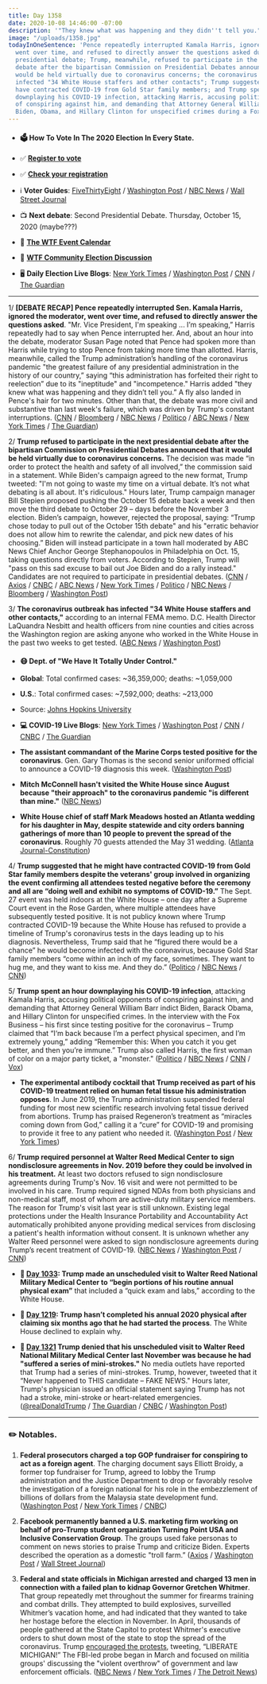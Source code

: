 ```yaml
---
title: Day 1358
date: 2020-10-08 14:46:00 -07:00
description: '"They knew what was happening and they didn''t tell you."'
image: "/uploads/1358.jpg"
todayInOneSentence: 'Pence repeatedly interrupted Kamala Harris, ignored the moderator,
  went over time, and refused to directly answer the questions asked during the vice
  presidential debate; Trump, meanwhile, refused to participate in the next presidential
  debate after the bipartisan Commission on Presidential Debates announced that it
  would be held virtually due to coronavirus concerns; the coronavirus outbreak has
  infected "34 White House staffers and other contacts"; Trump suggested that he might
  have contracted COVID-19 from Gold Star family members; and Trump spent an hour
  downplaying his COVID-19 infection, attacking Harris, accusing political opponents
  of conspiring against him, and demanding that Attorney General William Barr indict
  Biden, Obama, and Hillary Clinton for unspecified crimes during a Fox Business interview. '
---
```


* #### 🗳 How To Vote In The 2020 Election In Every State.

* ✅ **[Register to vote](https://www.vote.org/register-to-vote/)**

* ✅ **[Check your registration](https://www.vote.org/am-i-registered-to-vote/)**

* ℹ️ **Voter Guides**: [FiveThirtyEight](https://projects.fivethirtyeight.com/how-to-vote-2020/) / [Washington Post](https://www.washingtonpost.com/elections/2020/how-to-vote/) / [NBC News](https://www.nbcnews.com/specials/plan-your-vote-state-by-state-guide-voting-by-mail-early-in-person-voting-election/index.html?cid=bc_npd_nn_ms_np-1_200816) / [Wall Street Journal](https://www.wsj.com/articles/how-to-vote-by-mail-in-every-state-11597840923)

* 📺 **Next debate**: Second Presidential Debate. Thursday, October 15, 2020 (maybe???)

* 📆 **[The WTF Event Calendar](https://talk.whatthefuckjusthappenedtoday.com/t/the-wtf-event-calendar/5888)**

* 💬 **[WTF Community Election Discussion](https://talk.whatthefuckjusthappenedtoday.com/t/2020-general-election-trump-vs-biden/5758)**

* 🖥 **Daily Election Live Blogs**: [New York Times](https://www.nytimes.com/live/2020/10/08/us/harris-pence-trump-biden) / [Washington Post](https://www.washingtonpost.com/elections/2020/10/08/trump-biden-live-updates/) / [CNN](https://www.cnn.com/politics/live-news/trump-covid-19-updates-thursday/index.html) / [The Guardian](https://www.theguardian.com/us-news/live/2020/oct/08/kamala-harris-mike-pence-debate-donald-trump-coronavirus-covid-19-joe-biden-us-election-live-updates)

---

1/ **\[DEBATE RECAP\] Pence repeatedly interrupted Sen. Kamala Harris, ignored the moderator, went over time, and refused to directly answer the questions asked**. "Mr. Vice President, I'm speaking ... I’m speaking,” Harris repeatedly had to say when Pence interrupted her. And, about an hour into the debate, moderator Susan Page noted that Pence had spoken more than Harris while trying to stop Pence from taking more time than allotted. Harris, meanwhile, called the Trump administration’s handling of the coronavirus pandemic "the greatest failure of any presidential administration in the history of our country,” saying “this administration has forfeited their right to reelection” due to its "ineptitude" and "incompetence." Harris added "they knew what was happening and they didn’t tell you.” A fly also landed in Pence's hair for two minutes. Other than that, the debate was more civil and substantive than last week's failure, which was driven by Trump's constant interruptions. ([CNN](https://www.cnn.com/2020/10/07/politics/us-election-vice-presidential-debate/index.html) / [Bloomberg](https://www.bloomberg.com/news/articles/2020-10-07/pence-harris-clash-with-new-precautions-after-trump-s-illness?sref=MIBMEEoj) / [NBC News](https://www.nbcnews.com/politics/2020-election/pence-validated-harris-s-good-pence-bad-trump-n1242603) / [Politico](https://www.politico.com/news/2020/10/08/vp-debate-post-trump-harris-pence-427765) / [ABC News](https://abcnews.go.com/Politics/key-takeaways-vice-presidential-debate/story?id=73466213) / [New York Times](https://www.nytimes.com/live/2020/10/07/us/fact-check-harris-pence-debate) / [The Guardian](https://www.theguardian.com/us-news/2020/oct/08/kamala-harris-mike-pence-vice-presidential-debate-analysis))

2/ **Trump refused to participate in the next presidential debate after the bipartisan Commission on Presidential Debates announced that it would be held virtually due to coronavirus concerns.** The decision was made “in order to protect the health and safety of all involved,” the commission said in a statement. While Biden's campaign agreed to the new format, Trump tweeted: "I'm not going to waste my time on a virtual debate. It’s not what debating is all about. It's ridiculous." Hours later, Trump campaign manager Bill Stepien proposed pushing the October 15 debate back a week and then move the third debate to October 29 – days before the November 3 election. Biden’s campaign, however, rejected the proposal, saying: “Trump chose today to pull out of the October 15th debate" and his "erratic behavior does not allow him to rewrite the calendar, and pick new dates of his choosing.” Biden will instead participate in a town hall moderated by ABC News Chief Anchor George Stephanopoulos in Philadelphia on Oct. 15, taking questions directly from voters. According to Stepien, Trump will "pass on this sad excuse to bail out Joe Biden and do a rally instead." Candidates are not required to participate in presidential debates. ([CNN](https://www.cnn.com/2020/10/08/politics/second-presidential-debate-virtual/index.html) / [Axios](https://www.axios.com/trump-biden-debate-remote-coronavirus-c57f521e-fca5-46d8-aeed-9ec2ca1b3c2b.html) / [CNBC](https://www.cnbc.com/2020/10/08/second-presidential-debate-between-trump-and-biden-on-oct-15-will-be-virtual.html) / [ABC News](https://abcnews.go.com/Politics/2nd-debate-trump-biden-virtual/story?id=73496668) / [New York Times](https://www.nytimes.com/2020/10/08/business/media/trump-biden-debate-virtual.html) / [Politico](https://www.politico.com/news/2020/10/08/trump-biden-virtual-second-debate-427810) / [NBC News](https://www.nbcnews.com/politics/2020-election/he-needs-10-more-gop-consultants-say-trump-s-threat-n1242626) / [Bloomberg](https://www.bloomberg.com/news/articles/2020-10-08/next-trump-biden-debate-will-be-virtual-as-covid-19-precaution?sref=MIBMEEoj) / [Washington Post](https://www.washingtonpost.com/politics/presidential-debate-virtual/2020/10/08/e6904202-095d-11eb-a166-dc429b380d10_story.html))

3/ **The coronavirus outbreak has infected "34 White House staffers and other contacts,"** according to an internal FEMA memo. D.C. Health Director LaQuandra Nesbitt and health officers from nine counties and cities across the Washington region are asking anyone who worked in the White House in the past two weeks to get tested. ([ABC News](https://abcnews.go.com/Politics/34-people-connected-white-house-previously-infected-coronavirus/story?id=73487381) / [Washington Post](https://www.washingtonpost.com/local/coronavirus-dc-white-house/2020/10/08/82c64222-0966-11eb-a166-dc429b380d10_story.html))

* #### 😷 Dept. of "We Have It Totally Under Control."

* **Global**: Total confirmed cases: \~36,359,000; deaths: \~1,059,000

* **U.S.**: Total confirmed cases: \~7,592,000; deaths: \~213,000

* Source: [Johns Hopkins University](https://coronavirus.jhu.edu/map.html)

* **💻 COVID-19 Live Blogs**: [New York Times](https://www.nytimes.com/live/2020/10/08/world/covid-coronavirus) / [Washington Post](https://www.washingtonpost.com/nation/2020/10/08/coronavirus-covid-live-updates-us/) / [CNN](https://www.cnn.com/world/live-news/coronavirus-pandemic-10-08-20-intl/index.html) / [CNBC](https://www.cnbc.com/2020/10/08/coronavirus-live-updates.html) / [The Guardian](https://www.theguardian.com/world/live/2020/oct/08/coronavirus-live-news-brazil-cases-pass-5m-trump-calls-catching-covid-a-blessing-in-disguise)

* **The assistant commandant of the Marine Corps tested positive for the coronavirus**. Gen. Gary Thomas is the second senior uniformed official to announce a COVID-19 diagnosis this week. ([Washington Post](https://www.washingtonpost.com/national-security/senior-marine-tests-positive-for-coronavirus-second-high-ranking-uniformed-official-this-week/2020/10/07/aa8cc96a-08fe-11eb-991c-be6ead8c4018_story.html))

* **Mitch McConnell hasn't visited the White House since August because "their approach" to the coronavirus pandemic "is different than mine."** ([NBC News](https://www.nbcnews.com/politics/white-house/mcconnell-says-he-s-avoided-white-house-months-because-covid-n1242634))

* **White House chief of staff Mark Meadows hosted an Atlanta wedding for his daughter in May, despite statewide and city orders banning gatherings of more than 10 people to prevent the spread of the coronavirus**. Roughly 70 guests attended the May 31 wedding. ([Atlanta Journal-Constitution](https://www.ajc.com/politics/top-white-house-aide-hosted-lavish-atlanta-wedding-in-may-despite-virus-restrictions/EM4USUMCRFBJLJNC52WXR7EWIY/))

4/ **Trump suggested that he might have contracted COVID-19 from Gold Star family members despite the veterans' group involved in organizing the event confirming all attendees tested negative before the ceremony and all are “doing well and exhibit no symptoms of COVID-19.”** The Sept. 27 event was held indoors at the White House – one day after a Supreme Court event in the Rose Garden, where multiple attendees have subsequently tested positive. It is not publicy known where Trump contracted COVID-19 because the White House has refused to provide a timeline of Trump's coronavirus tests in the days leading up to his diagnosis. Nevertheless, Trump said that he “figured there would be a chance” he would become infected with the coronavirus, because Gold Star family members “come within an inch of my face, sometimes. They want to hug me, and they want to kiss me. And they do.” ([Politico](https://www.politico.com/news/2020/10/08/trump-gold-star-families-coronavirus-427875) / [NBC News](https://www.nbcnews.com/politics/donald-trump/trump-points-slain-veteran-families-response-questions-about-how-he-n1242624) / [CNN](https://www.cnn.com/2020/10/08/politics/trump-gold-star-families/index.html))

5/ **Trump spent an hour downplaying his COVID-19 infection**, attacking Kamala Harris, accusing political opponents of conspiring against him, and demanding that Attorney General William Barr indict Biden, Barack Obama, and Hillary Clinton for unspecified crimes. In the interview with the Fox Business – his first since testing positive for the coronavirus – Trump claimed that “I‘m back because I’m a perfect physical specimen, and I’m extremely young,” adding “Remember this: When you catch it you get better, and then you’re immune.” Trump also called Harris, the first woman of color on a major party ticket, a "monster." ([Politico](https://www.politico.com/news/2020/10/08/trump-medical-condition-id-love-to-do-a-rally-tonight-427936) / [NBC News](https://www.nbcnews.com/politics/donald-trump/trump-calls-harris-monster-downplays-his-covid-19-illness-freewheeling-n1242605) / [CNN](https://www.cnn.com/2020/10/08/politics/trump-covid-fox-interview/index.html) / [Vox](https://www.vox.com/2020/10/8/21507513/trump-maria-bartiromo-coronavirus-interview))

* **The experimental antibody cocktail that Trump received as part of his COVID-19 treatment relied on human fetal tissue his administration opposes**. In June 2019, the Trump administration suspended federal funding for most new scientific research involving fetal tissue derived from abortions. Trump has praised Regeneron’s treatment as “miracles coming down from God,” calling it a “cure” for COVID-19 and promising to provide it free to any patient who needed it. ([Washington Post](https://www.washingtonpost.com/health/trump-antibody-treatment-fetal-tissue/2020/10/08/92f9b2d6-0971-11eb-9be6-cf25fb429f1a_story.html) / [New York Times](https://www.nytimes.com/live/2020/10/08/world/covid-coronavirus/the-treatment-that-trump-touted-as-a-cure-for-covid-19-was-developed-using-cells-derived-from-fetal-tissue))

6/ **Trump required personnel at Walter Reed Medical Center to sign nondisclosure agreements in Nov. 2019 before they could be involved in his treatment.** At least two doctors refused to sign nondisclosure agreements during Trump's Nov. 16 visit and were not permitted to be involved in his care. Trump required signed NDAs from both physicians and non-medical staff, most of whom are active-duty military service members. The reason for Trump's visit last year is still unknown. Existing legal protections under the Health Insurance Portability and Accountability Act automatically prohibited anyone providing medical services from disclosing a patient's health information without consent. It is unknown whether any Walter Reed personnel were asked to sign nondisclosure agreements during Trump’s recent treatment of COVID-19. ([NBC News](https://www.nbcnews.com/politics/donald-trump/trump-asked-walter-reed-doctors-sign-non-disclosure-agreements-2019-n1242293) / [Washington Post](https://www.washingtonpost.com/politics/trump-walter-reed-nondisclosure-agreements/2020/10/08/50dbb71a-073b-11eb-a166-dc429b380d10_story.html) / [CNN](https://www.cnn.com/2020/10/08/politics/trump-walter-reed-nda/index.html))

* **📌 [Day 1033](https://whatthefuckjusthappenedtoday.com/2019/11/18/day-1033/#8-trump-made-an-unscheduled-visit-wa): Trump made an unscheduled visit to Walter Reed National Military Medical Center to “begin portions of his routine annual physical exam”** that included a “quick exam and labs,” according to the White House.

* **📌 [Day 1219](https://whatthefuckjusthappenedtoday.com/2020/05/22/day-1219/#6-trump-hasn%E2%80%99t-completed-his-annual): Trump hasn’t completed his annual 2020 physical after claiming six months ago that he had started the process**. The White House declined to explain why.

* **📌 [Day 1321](https://whatthefuckjusthappenedtoday.com/2020/09/01/day-1321/#5-trump-denied-that-his-unscheduled) Trump denied that his unscheduled visit to Walter Reed National Military Medical Center last November was because he had "suffered a series of mini-strokes."** No media outlets have reported that Trump had a series of mini-strokes. Trump, however, tweeted that it “Never happened to THIS candidate – FAKE NEWS." Hours later, Trump's physician issued an official statement saying Trump has not had a stroke, mini-stroke or heart-related emergencies. ([@realDonaldTrump](realDonaldTrump) / [The Guardian](https://www.theguardian.com/us-news/2020/sep/01/pence-standby-take-presidential-powers-trump-hospital-visit) / [CNBC](https://www.cnbc.com/2020/09/01/trump-doctor-says-president-has-not-had-stroke-or-heart-emergencies.html) / [Washington Post](https://www.washingtonpost.com/elections/2020/09/01/election-2020-live-updates-trump-view-property-damage-talk-about-safety-during-visit-kenosha-wis/?hpid=hp_no-name_election-luf%3Aprime-time%2Fpromo))

---

### ✏️ Notables.

1. **Federal prosecutors charged a top GOP fundraiser for conspiring to act as a foreign agent**. The charging document says Elliott Broidy, a former top fundraiser for Trump, agreed to lobby the Trump administration and the Justice Department to drop or favorably resolve the investigation of a foreign national for his role in the embezzlement of billions of dollars from the Malaysia state development fund. ([Washington Post](https://www.washingtonpost.com/national-security/trump-fundraiser-broidy-charged/2020/10/08/f2640488-f1f7-11ea-b796-2dd09962649c_story.html) / [New York Times](https://www.nytimes.com/2020/10/08/us/politics/elliott-broidy-trump-fundraiser.html) / [CNBC](https://www.cnbc.com/2020/10/08/trump-ex-fundraiser-elliott-broidy-charged-with-lobbying-violation.html))

2. **Facebook permanently banned a U.S. marketing firm working on behalf of pro-Trump student organization Turning Point USA and Inclusive Conservation Group**. The groups used fake personas to comment on news stories to praise Trump and criticize Biden. Experts described the operation as a domestic "troll farm.” ([Axios](https://www.axios.com/facebook-turning-point-usa-campaign-c2276486-5b24-4b4d-b78f-e62174863d1f.html) / [Washington Post](https://www.washingtonpost.com/technology/2020/10/08/facebook-bans-media-consultancy-running-troll-farm-pro-trump-youth-group/) / [Wall Street Journal](https://www.wsj.com/articles/facebook-takes-down-network-tied-to-conservative-group-citing-fake-accounts-11602174088))

3. **Federal and state officials in Michigan arrested and charged 13 men in connection with a failed plan to kidnap Governor Gretchen Whitmer**. That group repeatedly met throughout the summer for firearms training and combat drills. They attempted to build explosives, surveilled Whitmer’s vacation home, and had indicated that they wanted to take her hostage before the election in November. In April, thousands of people gathered at the State Capitol to protest Whitmer's executive orders to shut down most of the state to stop the spread of the coronavirus. Trump [encouraged the protests](https://whatthefuckjusthappenedtoday.com/2020/04/17/day-1184/#2-trump-tweeted-support-for-proteste), tweeting, “LIBERATE MICHIGAN!” The FBI-led probe began in March and focused on militia groups' discussing the "violent overthrow" of government and law enforcement officials. ([NBC News](https://www.nbcnews.com/news/us-news/six-men-charged-alleged-plot-kidnap-michigan-gov-gretchen-whitmer-n1242622) / [New York Times](https://www.nytimes.com/2020/10/08/us/gretchen-whitmer-michigan-militia.html) / [The Detroit News](https://www.detroitnews.com/story/news/local/michigan/2020/10/08/feds-thwart-militia-plot-kidnap-michigan-gov-gretchen-whitmer/5922301002/))